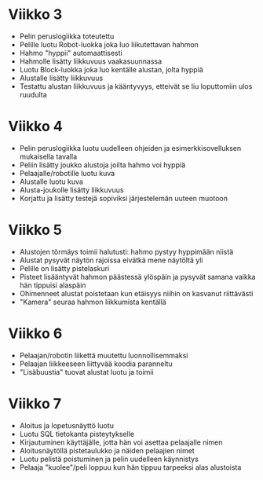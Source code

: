 # Viikko 3
* Pelin peruslogiikka toteutettu
* Pelille luotu Robot-luokka joka luo liikutettavan hahmon
* Hahmo "hyppii" automaattisesti
* Hahmolle lisätty liikkuvuus vaakasuunnassa
* Luotu Block-luokka joka luo kentälle alustan, jolta hyppiä
* Alustalle lisätty liikkuvuus
* Testattu alustan liikkuvuus ja kääntyvyys, etteivät se liu loputtomiin ulos ruudulta

# Viikko 4
* Pelin peruslogiikka luotu uudelleen ohjeiden ja esimerkkisovelluksen mukaisella tavalla
* Peliin lisätty joukko alustoja joilta hahmo voi hyppiä
* Pelaajalle/robotille luotu kuva
* Alustalle luotu kuva
* Alusta-joukolle lisätty liikkuvuus 
* Korjattu ja lisätty testejä sopiviksi järjestelemän uuteen muotoon

# Viikko 5
* Alustojen törmäys toimii halutusti: hahmo pystyy hyppimään niistä
* Alustat pysyvät näytön rajoissa eivätkä mene näytöltä yli
* Pelille on lisätty pistelaskuri
* Pisteet lisääntyvät hahmon päästessä ylöspäin ja pysyvät samana vaikka hän tippuisi alaspäin
* Ohimenneet alustat poistetaan kun etäisyys niihin on kasvanut riittävästi
* "Kamera" seuraa hahmon liikkumista kentällä

# Viikko 6
* Pelaajan/robotin liikettä muutettu luonnollisemmaksi
* Pelaajan liikkeeseen liittyvää koodia paranneltu
* "Lisäbuustia" tuovat alustat luotu ja toimii


# Viikko 7
* Aloitus ja lopetusnäyttö luotu
* Luotu SQL tietokanta pisteytykselle
* Kirjautuminen käyttäjälle, jotta hän voi asettaa pelaajalle nimen
* Aloitusnäytöllä pistetaulukko ja näiden pelaajien nimet
* Luotu pelistä poistuminen ja pelin uudelleen käynnistys
* Pelaaja "kuolee"/peli loppuu kun hän tippuu tarpeeksi alas alustoista

